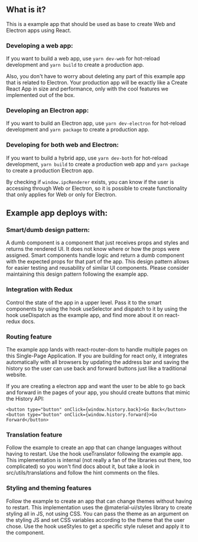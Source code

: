 ## What is it?

This is a example app that should be used as base to create Web and Electron apps using React.

### Developing a web app:

If you want to build a web app, use `yarn dev-web` for hot-reload development and `yarn build` to create a production app.

Also, you don't have to worry about deleting any part of this example app that is related to Electron. Your production app will be exactly like a Create React App in size and performance, only with the cool features we implemented out of the box.

### Developing an Electron app:

If you want to build an Electron app, use `yarn dev-electron` for hot-reload development and `yarn package` to create a production app.

### Developing for both web and Electron:

If you want to build a hybrid app, use `yarn dev-both` for hot-reload development, `yarn build` to create a production web app and `yarn package` to create a production Electron app.

By checking if `window.ipcRenderer` exists, you can know if the user is accessing through Web or Electron, so it is possible to create functionality that only applies for Web or only for Electron.

## Example app deploys with:

### Smart/dumb design pattern:

A dumb component is a component that just receives props and styles and returns the rendered UI. It does not know where or how the props were assigned. Smart components handle logic and return a dumb component with the expected props for that part of the app. This design pattern allows for easier testing and reusability of similar UI components. Please consider maintaining this design pattern following the example app.

### Integration with Redux

Control the state of the app in a upper level. Pass it to the smart components by using the hook useSelector and dispatch to it by using the hook useDispatch as the example app, and find more about it on react-redux docs.

### Routing feature

The example app lands with react-router-dom to handle multiple pages on this Single-Page Application. If you are building for react only, it integrates automatically with all browsers by updating the address bar and saving the history so the user can use back and forward buttons just like a traditional website.

If you are creating a electron app and want the user to be able to go back and forward in the pages of your app, you should create buttons that mimic the History API:

`<button type="button" onClick={window.history.back}>Go Back</button>`
`<button type="button" onClick={window.history.forward}>Go Forward</button>`

### Translation feature

Follow the example to create an app that can change languages without having to restart. Use the hook useTranslator following the example app. This implementation is internal (not really a fan of the libraries out there, too complicated) so you won't find docs about it, but take a look in src/utils/translations and follow the hint comments on the files.

### Styling and theming features

Follow the example to create an app that can change themes without having to restart. This implementation uses the @material-ui/styles library to create styling all in JS, not using CSS. You can pass the theme as an argument on the styling JS and set CSS variables according to the theme that the user chose. Use the hook useStyles to get a specific style ruleset and apply it to the component.
